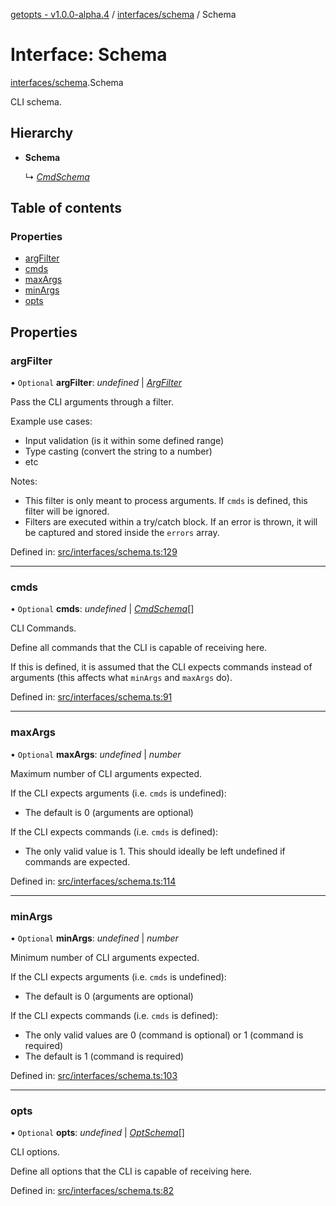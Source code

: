 [getopts - v1.0.0-alpha.4](../README.md) / [interfaces/schema](../modules/interfaces_schema.md) / Schema

# Interface: Schema

[interfaces/schema](../modules/interfaces_schema.md).Schema

CLI schema.

## Hierarchy

- **Schema**

  ↳ [_CmdSchema_](interfaces_schema.cmdschema.md)

## Table of contents

### Properties

- [argFilter](interfaces_schema.schema.md#argfilter)
- [cmds](interfaces_schema.schema.md#cmds)
- [maxArgs](interfaces_schema.schema.md#maxargs)
- [minArgs](interfaces_schema.schema.md#minargs)
- [opts](interfaces_schema.schema.md#opts)

## Properties

### argFilter

• `Optional` **argFilter**: _undefined_ \| [_ArgFilter_](interfaces_schema.argfilter.md)

Pass the CLI arguments through a filter.

Example use cases:

- Input validation (is it within some defined range)
- Type casting (convert the string to a number)
- etc

Notes:

- This filter is only meant to process arguments. If `cmds` is defined,
  this filter will be ignored.
- Filters are executed within a try/catch block. If an error is thrown, it
  will be captured and stored inside the `errors` array.

Defined in: [src/interfaces/schema.ts:129](https://github.com/prasadrajandran/node-getopts/blob/62e4ad2/src/interfaces/schema.ts#L129)

---

### cmds

• `Optional` **cmds**: _undefined_ \| [_CmdSchema_](interfaces_schema.cmdschema.md)[]

CLI Commands.

Define all commands that the CLI is capable of receiving here.

If this is defined, it is assumed that the CLI expects commands instead of
arguments (this affects what `minArgs` and `maxArgs` do).

Defined in: [src/interfaces/schema.ts:91](https://github.com/prasadrajandran/node-getopts/blob/62e4ad2/src/interfaces/schema.ts#L91)

---

### maxArgs

• `Optional` **maxArgs**: _undefined_ \| _number_

Maximum number of CLI arguments expected.

If the CLI expects arguments (i.e. `cmds` is undefined):

- The default is 0 (arguments are optional)

If the CLI expects commands (i.e. `cmds` is defined):

- The only valid value is 1. This should ideally be left undefined if
  commands are expected.

Defined in: [src/interfaces/schema.ts:114](https://github.com/prasadrajandran/node-getopts/blob/62e4ad2/src/interfaces/schema.ts#L114)

---

### minArgs

• `Optional` **minArgs**: _undefined_ \| _number_

Minimum number of CLI arguments expected.

If the CLI expects arguments (i.e. `cmds` is undefined):

- The default is 0 (arguments are optional)

If the CLI expects commands (i.e. `cmds` is defined):

- The only valid values are 0 (command is optional) or 1 (command is
  required)
- The default is 1 (command is required)

Defined in: [src/interfaces/schema.ts:103](https://github.com/prasadrajandran/node-getopts/blob/62e4ad2/src/interfaces/schema.ts#L103)

---

### opts

• `Optional` **opts**: _undefined_ \| [_OptSchema_](interfaces_schema.optschema.md)[]

CLI options.

Define all options that the CLI is capable of receiving here.

Defined in: [src/interfaces/schema.ts:82](https://github.com/prasadrajandran/node-getopts/blob/62e4ad2/src/interfaces/schema.ts#L82)
